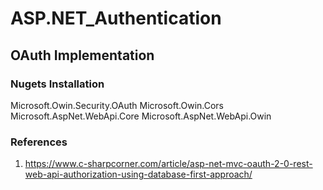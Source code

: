 # ASP.NET_Authentication

## OAuth Implementation

### Nugets Installation
Microsoft.Owin.Security.OAuth
Microsoft.Owin.Cors
Microsoft.AspNet.WebApi.Core
Microsoft.AspNet.WebApi.Owin

### References
1. https://www.c-sharpcorner.com/article/asp-net-mvc-oauth-2-0-rest-web-api-authorization-using-database-first-approach/